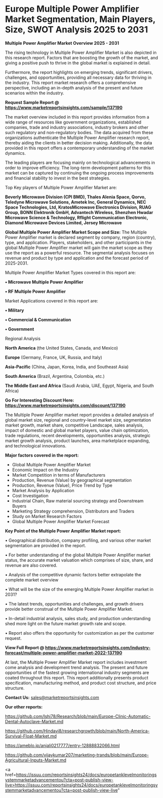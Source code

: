 # Europe Multiple Power Amplifier Market Segmentation, Main Players, Size, SWOT Analysis 2025 to 2031

<Strong> Multiple Power Amplifier Market Overview 2025 - 2031</strong>

The rising technology in Multiple Power Amplifier Market is also depicted in this research report. Factors that are boosting the growth of the market, and giving a positive push to thrive in the global market is explained in detail.

Furthermore, the report highlights on emerging trends, significant drivers, challenges, and opportunities, providing all necessary data for thriving in the industry. This report market research offers a comprehensive perspective, including an in-depth analysis of the present and future scenarios within the industry.

<strong>Request Sample Report @ <a href=https://www.marketreportsinsights.com/sample/137190>https://www.marketreportsinsights.com/sample/137190</a></strong>

The market overview included in this report provides information from a wide range of resources like government organizations, established companies, trade and industry associations, industry brokers and other such regulatory and non-regulatory bodies. The data acquired from these organizations authenticate the Multiple Power Amplifier research report, thereby aiding the clients in better decision making. Additionally, the data provided in this report offers a contemporary understanding of the market dynamics.

The leading players are focusing mainly on technological advancements in order to improve efficiency. The long-term development patterns for this market can be captured by continuing the ongoing process improvements and financial stability to invest in the best strategies.

Top Key players of Multiple Power Amplifier Market are:

<strong>Beverly Microwave Division (CPI BMD), Thales Alenia Space, Qorvo, Teledyne Microwave Solutions, Ametek Inc, General Dynamics, NEC Space Technologies, Ltd, KratosMicrowave Electronics Division, RUAG Group, BONN Elektronik GmbH, Advantech Wireless, Shenzhen Hwadar Microwave Science & Technology, Rflight Communication Electronic, Diamond Microwave Devices Limited, Jersey Microwave</strong>

<strong><b>Global Multiple Power Amplifier Market Scope and Size:</b></strong>
The Multiple Power Amplifier market is declared segment by company, region (country), type, and application. Players, stakeholders, and other participants in the global Multiple Power Amplifier market will gain the market scope as they use the report as a powerful resource. The segmental analysis focuses on revenue and product by type and application and the forecast period of 2025-2031.

Multiple Power Amplifier Market Types covered in this report are:

<strong>• Microwave Multiple Power Amplifier

• RF Multiple Power Amplifier</strong>

Market Applications covered in this report are:

<strong>• Military

• Commercial & Communication

• Government</strong> 

Regional Analysis

<strong>North America</strong> (the United States, Canada, and Mexico)

<strong>Europe</strong> (Germany, France, UK, Russia, and Italy)

<strong>Asia-Pacific</strong> (China, Japan, Korea, India, and Southeast Asia)

<strong>South America</strong> (Brazil, Argentina, Colombia, etc.)

<strong>The Middle East and Africa</strong> (Saudi Arabia, UAE, Egypt, Nigeria, and South Africa)

<strong>Go For Interesting Discount Here: <a href=https://www.marketreportsinsights.com/discount/137190>https://www.marketreportsinsights.com/discount/137190</a></strong>

The Multiple Power Amplifier market report provides a detailed analysis of global market size, regional and country-level market size, segmentation market growth, market share, competitive Landscape, sales analysis, impact of domestic and global market players, value chain optimization, trade regulations, recent developments, opportunities analysis, strategic market growth analysis, product launches, area marketplace expanding, and technological innovations.

<strong><b>Major factors covered in the report:</b></strong>
<ul>
  <li>Global Multiple Power Amplifier Market </li>
  <li>Economic Impact on the Industry</li>
  <li>Market Competition in terms of Manufacturers</li>
  <li>Production, Revenue (Value) by geographical segmentation</li>
  <li>Production, Revenue (Value), Price Trend by Type</li>
  <li>Market Analysis by Application</li>
  <li>Cost Investigation</li>
  <li>Industrial Chain, Raw material sourcing strategy and Downstream Buyers</li>
  <li>Marketing Strategy comprehension, Distributors and Traders</li>
  <li>Study on Market Research Factors</li>
  <li>Global Multiple Power Amplifier Market Forecast</li>
</ul>

<strong><b>Key Point of the Multiple Power Amplifier Market report:</b></strong>

• Geographical distribution, company profiling, and various other market segmentation are provided in the report.

• For better understanding of the global Multiple Power Amplifier market status, the accurate market valuation which comprises of size, share, and revenue are also covered.

• Analysis of the competitive dynamic factors better extrapolate the complete market overview

• What will be the size of the emerging Multiple Power Amplifier market in 2031?

• The latest trends, opportunities and challenges, and growth drivers provide better construal of the Multiple Power Amplifier Market.

• In-detail industrial analysis, sales study, and production understanding shed more light on the future market growth rate and scope.

• Report also offers the opportunity for customization as per the customer request.

<strong><b>View Full Report @ <a href=https://www.marketreportsinsights.com/industry-forecast/multiple-power-amplifier-market-2022-137190>https://www.marketreportsinsights.com/industry-forecast/multiple-power-amplifier-market-2022-137190</a></b></strong>


At last, the Multiple Power Amplifier Market report includes investment come analysis and development trend analysis. The present and future opportunities of the fastest growing international industry segments are coated throughout this report. This report additionally presents product specification, manufacturing method, and product cost structure, and price structure.

<strong>Contact Us:</strong>
sales@marketreportsinsights.com

<strong>Our other reports:</strong>

<a href=https://github.com/Ishi78/Research/blob/main/Europe-Clinic-Automatic-Dental-Autoclave-Market.md>https://github.com/Ishi78/Research/blob/main/Europe-Clinic-Automatic-Dental-Autoclave-Market.md</a>

<a href=https://github.com/Hindavi8/researchgrowth/blob/main/North-America-Survival-Float-Market.md>https://github.com/Hindavi8/researchgrowth/blob/main/North-America-Survival-Float-Market.md</a>

<a href=https://ameblo.jp/anjali0217777/entry-12888832066.html>https://ameblo.jp/anjali0217777/entry-12888832066.html</a>

<a href=https://github.com/vijaykumar207/marketing-trands/blob/main/Europe-Agricultural-Inputs-Market.md>https://github.com/vijaykumar207/marketing-trands/blob/main/Europe-Agricultural-Inputs-Market.md</a>

<a href=https://issuu.com/reportsinsights24/docs/europetanklevelmonitoringsystemmarketadvancementou?cta=post-publish-view-live>https://issuu.com/reportsinsights24/docs/europetanklevelmonitoringsystemmarketadvancementou?cta=post-publish-view-live</a>"
